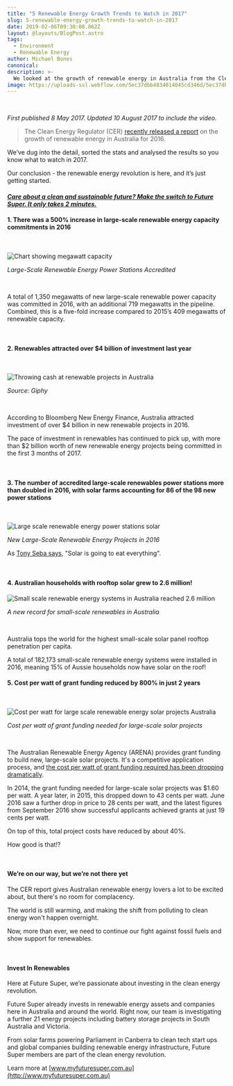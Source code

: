 ```yaml
---
title: "5 Renewable Energy Growth Trends to Watch in 2017"
slug: 5-renewable-energy-growth-trends-to-watch-in-2017
date: 2019-02-06T09:30:08.862Z
layout: @layouts/BlogPost.astro
tags:
  - Environment
  - Renewable Energy
author: Michael Bones
canonical:
description: >-
  We looked at the growth of renewable energy in Australia from the Clean Energy Regulator's recently released report. Here's what we found.
image: https://uploads-ssl.webflow.com/5ec37dbb4834014045cd346d/5ec37dbc4834015537cd3c4c_20161006_Majura_Solar_0166-compressor.png
---
```


‍

_First published 8 May 2017. Updated 10 August 2017 to include the video._

> The Clean Energy Regulator (CER) [recently released a report](http://www.cleanenergyregulator.gov.au/About/Accountability-and-reporting/administrative-reports/tracking-towards-2020-encouraging-renewable-energy-in-australia) on the growth of renewable energy in Australia for 2016.

We’ve dug into the detail, sorted the stats and analysed the results so you know what to watch in 2017.

Our conclusion - the renewable energy revolution is here, and it’s just getting started.

#### **[_Care about a clean and sustainable future? Make the switch to Future Super. It only takes 2 minutes._](https://join.myfuturesuper.com.au/?_ga=2.23651898.1843708388.1512532685-971669223.1505892204&_gac=1.241896118.1511912641.EAIaIQobChMI8p7jubni1wIVRyQrCh0eJQCgEAAYASAAEgKSl_D_BwE)**

#### **1\. There was a 500% increase in large-scale renewable energy capacity commitments in 2016**

‍

![Chart showing megawatt capacity](https://uploads-ssl.webflow.com/5ec37dbb4834014045cd346d/5ec37dbc4834019a62cd3c7c_MegawattCapacity.png)

_Large-Scale Renewable Energy Power Stations Accredited_

‍

A total of 1,350 megawatts of new large-scale renewable power capacity was committed in 2016, with an additional 719 megawatts in the pipeline. Combined, this is a five-fold increase compared to 2015’s 409 megawatts of renewable capacity.

‍

#### **2\. Renewables attracted over $4 billion of investment last year**

‍

![Throwing cash at renewable projects in Australia](https://uploads-ssl.webflow.com/5ec37dbb4834014045cd346d/5ec37dbc4834017e51cd3c28_Aziz_Ansari_Cassshhh.gif)

_Source: Giphy_

‍

According to Bloomberg New Energy Finance, Australia attracted investment of over $4 billion in new renewable projects in 2016.

The pace of investment in renewables has continued to pick up, with more than $2 billion worth of new renewable energy projects being committed in the first 3 months of 2017.

‍

#### **3\. The number of accredited large-scale renewables power stations more than doubled in 2016, with solar farms accounting for 86 of the 98 new power stations**

‍

![Large scale renewable energy power stations solar](https://uploads-ssl.webflow.com/5ec37dbb4834014045cd346d/5ec37dbc483401bbcccd3be6_RenewablePowerStations.png)

_New Large-Scale Renewable Energy Projects in 2016_

As [Tony Seba says](http://www.smh.com.au/business/energy/its-the-end-of-energy-and-transportation-as-we-know-it-tony-seba-20160519-goz5bm.html), "Solar is going to eat everything".

‍

#### **4\. Australian households with rooftop solar grew to 2.6 million!**

![Small scale renewable energy systems in Australia reached 2.6 million](https://uploads-ssl.webflow.com/5ec37dbb4834014045cd346d/5ec37dbc48340152f2cd3d12_SmallScale.png)

_A new record for small-scale renewables in Australia_

‍

Australia tops the world for the highest small-scale solar panel rooftop penetration per capita.

A total of 182,173 small-scale renewable energy systems were installed in 2016, meaning 15% of Aussie households now have solar on the roof!

#### **5\. Cost per watt of grant funding reduced by 800% in just 2 years**

‍

![Cost per watt for large scale renewable energy solar projects Australia](https://uploads-ssl.webflow.com/5ec37dbb4834014045cd346d/5ec37dbc4834012c1dcd3d65_CostPerWatt.png)

_Cost per watt of grant funding needed for large-scale solar projects_

‍

The Australian Renewable Energy Agency (ARENA) provides grant funding to build new, large-scale solar projects. It's a competitive application process, and [the cost per watt of grant funding required has been dropping dramatically](https://arena.gov.au/funding/programs/advancing-renewables-program/large-scale-solar-photovoltaics-competitive-round/).

In 2014, the grant funding needed for large-scale solar projects was $1.60 per watt. A year later, in 2015, this dropped down to 43 cents per watt. June 2016 saw a further drop in price to 28 cents per watt, and the latest figures from September 2016 show successful applicants achieved grants at just 19 cents per watt.

On top of this, total project costs have reduced by about 40%.

How good is that!?

‍

#### **We’re on our way, but we’re not there yet**

The CER report gives Australian renewable energy lovers a lot to be excited about, but there's no room for complacency.

The world is still warming, and making the shift from polluting to clean energy won't happen overnight.

Now, more than ever, we need to continue our fight against fossil fuels and show support for renewables.

‍

#### **Invest In Renewables**

Here at Future Super, we’re passionate about investing in the clean energy revolution.

Future Super already invests in renewable energy assets and companies here in Australia and around the world. Right now, our team is investigating a further 21 energy projects including battery storage projects in South Australia and Victoria.

From solar farms powering Parliament in Canberra to clean tech start ups and global companies building renewable energy infrastructure, Future Super members are part of the clean energy revolution.

Learn more at [www.myfuturesuper.com.au](http://www.myfuturesuper.com.au)

‍
